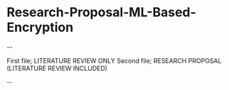 # Research-Proposal-ML-Based-Encryption

--

First file; LITERATURE REVIEW ONLY
Second file; RESEARCH PROPOSAL (LITERATURE REVIEW INCLUDED)

--
